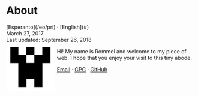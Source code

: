 About
=====

<div class="center">[Esperanto](/eo/pri) · [English](#)</div>
<div class="center">March 27, 2017</div>
<div class="center">Last updated: September 26, 2018</div>

<img style="margin-right: 0.5em; margin-bottom: 0.5em;" src="/bil/identicon.png" alt="identicon.png" title="Ve!" align="left" />

Hi! My name is Rommel and welcome to my piece of web. I hope that you enjoy your visit to this tiny abode.

[Email](mailto:ebzzry@ebzzry.io) · [GPG](/dat/ebzzry.pub.asc) · [GitHub](https://github.com/ebzzry)
